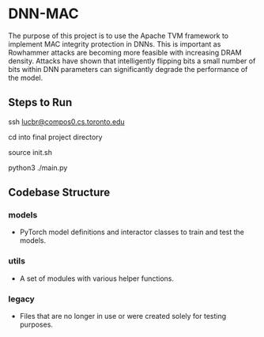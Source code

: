 # DNN-MAC
The purpose of this project is to use the Apache TVM framework to implement MAC integrity protection in DNNs. This is important as Rowhammer attacks are becoming more feasible with increasing DRAM density. Attacks have shown that intelligently flipping bits a small number of bits within DNN parameters can significantly degrade the performance of the model.

## Steps to Run
ssh lucbr@compos0.cs.toronto.edu

cd into final project directory

source init.sh

python3 ./main.py

## Codebase Structure
### models
* PyTorch model definitions and interactor classes to train and test the models.

### utils
* A set of modules with various helper functions.

### legacy
* Files that are no longer in use or were created solely for testing purposes.